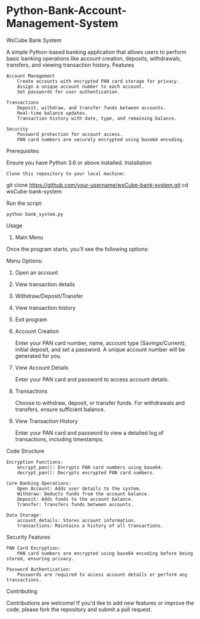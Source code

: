 # Python-Bank-Account-Management-System
WsCube Bank System

A simple Python-based banking application that allows users to perform basic banking operations like account creation, deposits, withdrawals, transfers, and viewing transaction history.
Features

    Account Management
        Create accounts with encrypted PAN card storage for privacy.
        Assign a unique account number to each account.
        Set passwords for user authentication.

    Transactions
        Deposit, withdraw, and transfer funds between accounts.
        Real-time balance updates.
        Transaction history with date, type, and remaining balance.

    Security
        Password protection for account access.
        PAN card numbers are securely encrypted using base64 encoding.

Prerequisites

Ensure you have Python 3.6 or above installed.
Installation

    Clone this repository to your local machine:

git clone https://github.com/your-username/wsCube-bank-system.git
cd wsCube-bank-system

Run the script:

    python bank_system.py

Usage
1. Main Menu

Once the program starts, you’ll see the following options:

Menu Options: 
1. Open an account  
2. View transaction details  
3. Withdraw/Deposit/Transfer  
4. View transaction history  
5. Exit program  

2. Account Creation

    Enter your PAN card number, name, account type (Savings/Current), initial deposit, and set a password.
    A unique account number will be generated for you.

3. View Account Details

    Enter your PAN card and password to access account details.

4. Transactions

    Choose to withdraw, deposit, or transfer funds.
    For withdrawals and transfers, ensure sufficient balance.

5. View Transaction History

    Enter your PAN card and password to view a detailed log of transactions, including timestamps.

Code Structure

    Encryption Functions:
        encrypt_pan(): Encrypts PAN card numbers using base64.
        decrypt_pan(): Decrypts encrypted PAN card numbers.

    Core Banking Operations:
        Open Account: Adds user details to the system.
        Withdraw: Deducts funds from the account balance.
        Deposit: Adds funds to the account balance.
        Transfer: Transfers funds between accounts.

    Data Storage:
        account_details: Stores account information.
        transactions: Maintains a history of all transactions.

Security Features

    PAN Card Encryption:
        PAN card numbers are encrypted using base64 encoding before being stored, ensuring privacy.

    Password Authentication:
        Passwords are required to access account details or perform any transactions.

Contributing

Contributions are welcome! If you'd like to add new features or improve the code, please fork the repository and submit a pull request.
